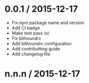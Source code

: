 
0.0.1 / 2015-12-17
==================

  * Fix npm package name and version
  * Add CI badge
  * Make test pass \o/
  * Fix bithoundrc
  * Add bithoundrc configuraiton
  * Add contributting guide
  * Add changelog file

n.n.n / 2015-12-17
==================


